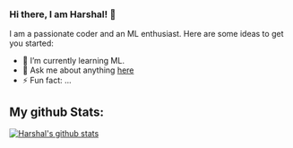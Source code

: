 ### Hi there, I am Harshal! 👋

I am a passionate coder and an ML enthusiast. 
Here are some ideas to get you started:

- 🌱 I’m currently learning ML.
- 💬 Ask me about anything [here](https://github.com/harshalstomp/harshalstomp/issues)
- ⚡ Fun fact: ...

## My github Stats:

[![Harshal's github stats](https://github-readme-stats.vercel.app/api?username=harshalstomp)](https://github.com/anuraghazra/github-readme-stats)
